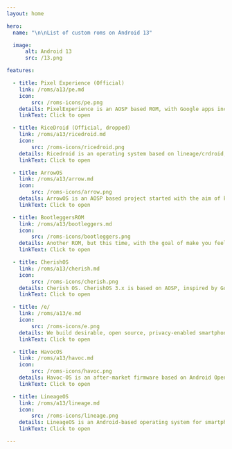```yaml
---
layout: home

hero:
  name: "\n\nList of custom roms on Android 13"

  image: 
      alt: Android 13
      src: /13.png

features:

  - title: Pixel Experience (Official)
    link: /roms/a13/pe.md
    icon: 
        src: /roms-icons/pe.png
    details: PixelExperience is an AOSP based ROM, with Google apps included and all Pixel goodies.
    linkText: Click to open

  - title: RiceDroid (Official, dropped)
    link: /roms/a13/ricedroid.md
    icon: 
        src: /roms-icons/ricedroid.png
    details: Ricedroid is an operating system based on lineage/crdroid, that aims to provide necessary "ricing" for android while being fast and stable.
    linkText: Click to open

  - title: ArrowOS
    link: /roms/a13/arrow.md
    icon: 
        src: /roms-icons/arrow.png
    details: ArrowOS is an AOSP based project started with the aim of keeping things simple, clean and neat. 
    linkText: Click to open

  - title: BootleggersROM
    link: /roms/a13/bootleggers.md
    icon: 
        src: /roms-icons/bootleggers.png
    details: Another ROM, but this time, with the goal of make you feel like 家
    linkText: Click to open

  - title: CherishOS
    link: /roms/a13/cherish.md
    icon: 
        src: /roms-icons/cherish.png
    details: Cherish OS. CherishOS 3.x is based on AOSP, inspired by Google Pixel. 
    linkText: Click to open

  - title: /e/
    link: /roms/a13/e.md
    icon: 
        src: /roms-icons/e.png
    details: We build desirable, open source, privacy-enabled smartphone operating systems. 
    linkText: Click to open

  - title: HavocOS
    link: /roms/a13/havoc.md
    icon: 
        src: /roms-icons/havoc.png
    details: Havoc-OS is an after-market firmware based on Android Open Source Project, inspired by Google Pixel with a refined Material Design UI. 
    linkText: Click to open

  - title: LineageOS
    link: /roms/a13/lineage.md
    icon: 
        src: /roms-icons/lineage.png
    details: LineageOS is an Android-based operating system for smartphones, tablet computers, and set-top boxes, with mostly free and open-source software.
    linkText: Click to open

---
```


